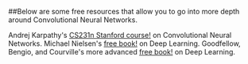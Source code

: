 ##Below are some free resources that allow you to go into more depth around Convolutional Neural Networks.

Andrej Karpathy's [CS231n Stanford course!](http://cs231n.github.io/)  on Convolutional Neural Networks.
Michael Nielsen's [free book!](http://neuralnetworksanddeeplearning.com/) on Deep Learning.
Goodfellow, Bengio, and Courville's more advanced [free book!](http://www.deeplearningbook.org/) on Deep Learning.
